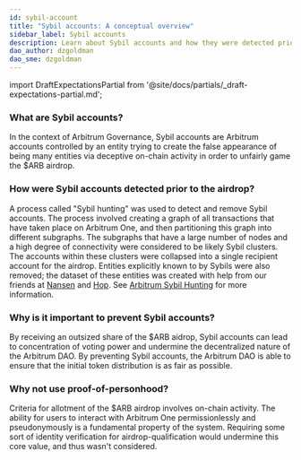 ```yaml
---
id: sybil-account
title: "Sybil accounts: A conceptual overview"
sidebar_label: Sybil accounts
description: Learn about Sybil accounts and how they were detected prior to the $ARB airdrop.
dao_author: dzgoldman
dao_sme: dzgoldman
---
```


import DraftExpectationsPartial from '@site/docs/partials/_draft-expectations-partial.md'; 

<DraftExpectationsPartial />


### What are Sybil accounts?

In the context of Arbitrum Governance, Sybil accounts are Arbitrum accounts controlled by an entity trying to create the false appearance of being many entities via deceptive on-chain activity in order to unfairly game the <a data-quicklook-from='arb'>$ARB</a> <a data-quicklook-from='airdrop'>airdrop</a>.

### How were Sybil accounts detected prior to the airdrop?

A process called "Sybil hunting" was used to detect and remove Sybil accounts. The process involved creating a graph of all transactions that have taken place on <a data-quicklook-from='arbitrum-one'>Arbitrum One</a>, and then partitioning this graph into different subgraphs. The subgraphs that have a large number of nodes and a high degree of connectivity were considered to be likely Sybil clusters. The accounts within these clusters were collapsed into a single recipient account for the airdrop. Entities explicitly known to by Sybils were also removed; the dataset of these entities was created with help from our friends at [Nansen](https://www.nansen.ai/) and [Hop](https://hop.exchange/). See [Arbitrum Sybil Hunting](https://github.com/OffchainLabs/arb-sybil/tree/master/v2) for more information. 


### Why is it important to prevent Sybil accounts?

By receiving an outsized share of the $ARB aidrop, Sybil accounts can lead to concentration of voting power and undermine the decentralized nature of the <a data-quicklook-from='arbitrum-dao'>Arbitrum DAO</a>. By preventing Sybil accounts, the Arbitrum DAO is able to ensure that the initial token distribution is as fair as possible.

### Why not use proof-of-personhood? 

Criteria for allotment of the $ARB airdrop involves on-chain activity. The ability for users to interact with Arbitrum One permissionlessly and pseudonymously is a fundamental property of the system. Requiring some sort of identity verification for airdrop-qualification would undermine this core value, and thus wasn't considered.

